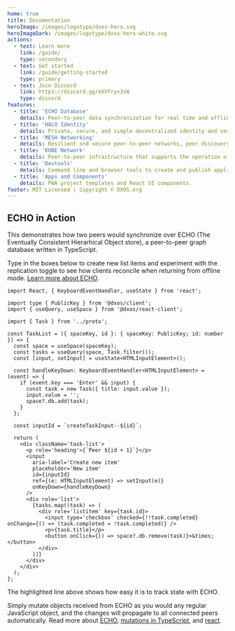 ```yaml
---
home: true
title: Documentation
heroImage: /images/logotype/dxos-hero.svg
heroImageDark: /images/logotype/dxos-hero-white.svg
actions:
  - text: Learn more
    link: /guide/
    type: secondary
  - text: Get started
    link: /guide/getting-started
    type: primary
  - text: Join Discord
    link: https://discord.gg/eXVfryv3sW
    type: discord
features:
  - title: 'ECHO Database'
    details: Peer-to-peer data synchronization for real time and offline-first applications.
  - title: 'HALO Identity'
    details: Private, secure, and simple decentralized identity and verifiable credentials.
  - title: 'MESH Networking'
    details: Resilient snd secure peer-to-peer networks, peer discovery, NAT traversal.
  - title: 'KUBE Network'
    details: Peer-to-peer infrastructure that supports the operation of the DXOS network.
  - title: 'Devtools'
    details: Command line and browser tools to create and publish applications, and manage KUBE network infrastructure.
  - title: 'Apps and Components'
    details: PWA project templates and React UI components.
footer: MIT Licensed | Copyright © DXOS.org
---
```


## ECHO in Action

This demonstrates how two peers would synchronize over ECHO (The Eventually Consistent Hierarhical Object store), a peer-to-peer graph database written in TypeScript. 

Type in the boxes below to create new list items and experiment with the replication toggle to see how clients reconcile when returning from offline mode. [Learn more about ECHO](/guide/).

```tsx file=../node_modules/@dxos/examples/src/examples/TaskList.tsx#L5-L48 showcase peers=2 controls=fork
import React, { KeyboardEventHandler, useState } from 'react';

import type { PublicKey } from '@dxos/client';
import { useQuery, useSpace } from '@dxos/react-client';

import { Task } from '../proto';

const TaskList = ({ spaceKey, id }: { spaceKey: PublicKey; id: number }) => {
  const space = useSpace(spaceKey);
  const tasks = useQuery(space, Task.filter());
  const [input, setInput] = useState<HTMLInputElement>();

  const handleKeyDown: KeyboardEventHandler<HTMLInputElement> = (event) => {
    if (event.key === 'Enter' && input) {
      const task = new Task({ title: input.value });
      input.value = '';
      space?.db.add(task);
    }
  };

  const inputId = `createTaskInput--${id}`;

  return (
    <div className='task-list'>
      <p role='heading'>{`Peer ${id + 1}`}</p>
      <input
        aria-label='Create new item'
        placeholder='New item'
        id={inputId}
        ref={(e: HTMLInputElement) => setInput(e)}
        onKeyDown={handleKeyDown}
      />
      <div role='list'>
        {tasks.map((task) => (
          <div role='listitem' key={task.id}>
            <input type='checkbox' checked={!!task.completed} onChange={() => (task.completed = !task.completed)} />
            <p>{task.title}</p>
            <button onClick={() => space?.db.remove(task)}>&times;</button>
          </div>
        ))}
      </div>
    </div>
  );
};
```

The highlighted line above shows how easy it is to track state with ECHO. 

Simply mutate objects received from ECHO as you would any regular JavaScript object, and the changes will propagate to all connected peers automatically. Read more about [ECHO](/guide/echo/), [mutations in TypeScript](/guide/typescript/mutations/), and [react](/guide/react/mutations/).